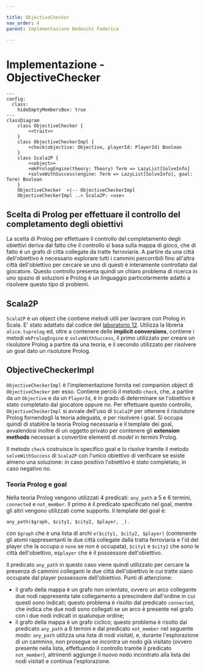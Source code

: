 ```yaml
---

title: ObjectiveChecker
nav_order: 4
parent: Implementazione Bedeschi Federica

---
```


# Implementazione - ObjectiveChecker

```mermaid
---
config:
  class:
    hideEmptyMembersBox: true
---
classDiagram
    class ObjectiveChecker {
        <<trait>>
    }
    class ObjectiveCheckerImpl {
        +check(objective: Objective, playerId: PlayerId) Boolean
    }
    class Scala2P {
        <<object>>
        +mkPrologEngine(theory: Theory) Term => LazyList[SolveInfo]
        +solveWithSuccess(engine: Term => LazyList[SolveInfo], goal: Term) Boolean
    }
    ObjectiveChecker  <|-- ObjectiveCheckerImpl
    ObjectiveCheckerImpl ..> Scala2P: «use»
```

## Scelta di Prolog per effettuare il controllo del completamento degli obiettivi

La scelta di Prolog per effettuare il controllo del completamento degli obiettivi deriva dal fatto che il controllo si
basa sulla mappa di gioco, che di fatto è un grafo di città collegate da tratte ferroviarie. A partire da una città
dell'obiettivo è necessario esplorare tutti i cammini percorribili fino all'altra città dell'obiettivo per cercare se
uno di questi è interamente controllato dal giocatore. Questo controllo presenta quindi un chiaro problema di ricerca in
uno spazio di soluzioni e Prolog è un linguaggio particolarmente adatto a risolvere questo tipo di problemi.

## Scala2P

`Scala2P` è un object che contiene metodi utili per lavorare con Prolog in Scala. E' stato adattato dal codice del
[laboratorio 12](https://github.com/unibo-pps/pps-lab12/blob/master/src/main/scala/it/unibo/u12lab/code/Scala2P.scala).
Utilizza la libreria `alice.tuprolog` ed, oltre a contenere delle **implicit conversions**, contiene i metodi
`mkPrologEngine` e `solveWithSuccess`, il primo utilizzato per creare un risolutore Prolog a partire da una teoria, e il
secondo utilizzato per risolvere un goal dato un risolutore Prolog.

## ObjectiveCheckerImpl

`ObjectiveCheckerImpl` è l'implementazione fornita nel companion object di `ObjectiveChecker` per esso. Contiene perciò
il metodo `check`, che, a partire da un `Objective` e da un `PlayerId`, è in grado di determinare se l'obiettivo è
stato completato dal giocatore oppure no. Per effettuare questo controllo, `ObjectiveCheckerImpl` si avvale dell'uso di
`Scala2P` per ottenere il risolutore Prolog fornendogli la teoria adeguata, e per risolvere i goal. Si occupa quindi di
stabilire la teoria Prolog necessaria e il template dei goal, avvalendosi inoltre di un oggetto privato per contenere
gli **extension methods** necessari a convertire elementi di *model* in termini Prolog.

Il metodo `check` costruisce lo specifico goal e lo risolve tramite il metodo `solveWithSuccess` di `Scala2P` con
l'unico obiettivo di verificare se esiste almeno una soluzione: in caso positivo l'obiettivo è stato completato, in caso
negativo no.

### Teoria Prolog e goal

Nella teoria Prolog vengono utilizzati 4 predicati: `any_path` a 5 e 6 termini, `connected` e `not_member`. Il primo
è il predicato specificato nel goal, mentre gli altri vengono utilizzati come supporto. Il template del goal è:
```
any_path($graph, $city1, $city2, $player, _).
```
con `$graph` che è una lista di archi `e($city1, $city2, $player)` (contenente gli atomi rappresentanti le due città
collegate dalla tratta ferroviaria e l'id del player che la occupa o `none` se non è occupata), `$city1` e `$city2` che
sono le città dell'obiettivo, e`$player` che è il possessore dell'obiettivo.

Il predicato `any_path` in questo caso viene quindi utilizzato per cercare la presenza di cammini colleganti le due
città dell'obiettivo le cui tratte siano occupate dal player possessore dell'obiettivo. Punti di attenzione:
- il grafo della mappa è un grafo non orientato, ovvero un arco collegante due nodi rappresenta tale collegamento a
prescindere dall'ordine in cui questi sono indicati; questo problema è risolto dal predicato `connected`, che indica che
due nodi sono collegati se un arco è presente nel grafo con i due nodi indicati in qualunque ordine;
- il grafo della mappa è un grafo ciclico; questo problema è risolto dal predicato `any_path` a 6 termini e dal
predicato `not_member` nel seguente modo: `any_path` utilizza una lista di nodi visitati, e, durante l'esplorazione di
un cammino, non prosegue se incontra un nodo già visitato (ovvero presente nella lista, effettuando il controllo tramite 
il predicato `not_member`), altrimenti aggiunge il nuovo nodo incontrato alla lista dei nodi visitati e continua
l'esplorazione.